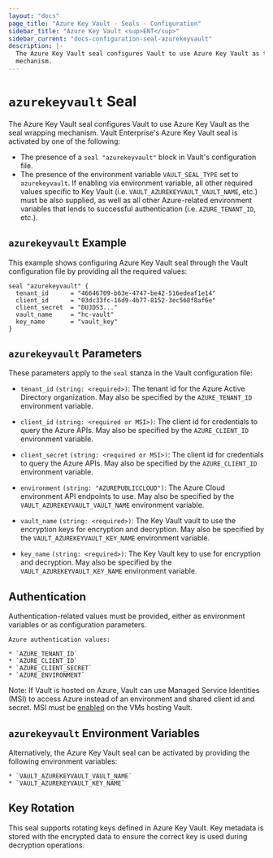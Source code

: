 ```yaml
---
layout: "docs"
page_title: "Azure Key Vault - Seals - Configuration"
sidebar_title: "Azure Key Vault <sup>ENT</sup>"
sidebar_current: "docs-configuration-seal-azurekeyvault"
description: |-
  The Azure Key Vault seal configures Vault to use Azure Key Vault as the seal wrapping
  mechanism.
---
```


# `azurekeyvault` Seal

The Azure Key Vault seal configures Vault to use Azure Key Vault as the seal
wrapping mechanism. Vault Enterprise's Azure Key Vault seal is activated by one of
the following:

* The presence of a `seal "azurekeyvault"` block in Vault's configuration file.
* The presence of the environment variable `VAULT_SEAL_TYPE` set to `azurekeyvault`.
  If enabling via environment variable, all other required values specific to
  Key Vault (i.e. `VAULT_AZUREKEYVAULT_VAULT_NAME`, etc.) must be also supplied, as
  well as all other Azure-related environment variables that lends to successful
  authentication (i.e. `AZURE_TENANT_ID`, etc.).

## `azurekeyvault` Example

This example shows configuring Azure Key Vault seal through the Vault
configuration file by providing all the required values:

```hcl
seal "azurekeyvault" {
  tenant_id      = "46646709-b63e-4747-be42-516edeaf1e14"
  client_id      = "03dc33fc-16d9-4b77-8152-3ec568f8af6e"
  client_secret  = "DUJDS3..."
  vault_name     = "hc-vault"
  key_name       = "vault_key"
}
```

## `azurekeyvault` Parameters

These parameters apply to the `seal` stanza in the Vault configuration file:

- `tenant_id` `(string: <required>)`: The tenant id for the Azure Active Directory organization. May 
  also be specified by the `AZURE_TENANT_ID` environment variable.

- `client_id` `(string: <required or MSI>)`: The client id for credentials to query the Azure APIs.
  May also be specified by the `AZURE_CLIENT_ID` environment variable.

- `client_secret` `(string: <required or MSI>)`: The client id for credentials to query the Azure APIs.
  May also be specified by the `AZURE_CLIENT_ID` environment variable.

- `environment` `(string: "AZUREPUBLICCLOUD")`: The Azure Cloud environment API endpoints to use.  May also 
  be specified by the `VAULT_AZUREKEYVAULT_VAULT_NAME` environment variable.

- `vault_name` `(string: <required>)`: The Key Vault vault to use the encryption keys for encryption and 
  decryption. May also be specified by the `VAULT_AZUREKEYVAULT_KEY_NAME` environment variable.

- `key_name` `(string: <required>)`: The Key Vault key to use for encryption and decryption. May also be specified by the
  `VAULT_AZUREKEYVAULT_KEY_NAME` environment variable.

## Authentication

Authentication-related values must be provided, either as environment
variables or as configuration parameters.

```text
Azure authentication values:

* `AZURE_TENANT_ID`
* `AZURE_CLIENT_ID`
* `AZURE_CLIENT_SECRET`
* `AZURE_ENVIRONMENT`
```

Note: If Vault is hosted on Azure, Vault can use Managed Service Identities (MSI) to access Azure instead of an environment and 
shared client id and secret.  MSI must be [enabled](https://docs.microsoft.com/en-us/azure/active-directory/managed-service-identity/qs-configure-portal-windows-vm) 
on the VMs hosting Vault. 


## `azurekeyvault` Environment Variables

Alternatively, the Azure Key Vault seal can be activated by providing the following
environment variables:

```text
* `VAULT_AZUREKEYVAULT_VAULT_NAME`
* `VAULT_AZUREKEYVAULT_KEY_NAME`
```

## Key Rotation

This seal supports rotating keys defined in Azure Key Vault.  Key metadata is stored with the 
encrypted data to ensure the correct key is used during decryption operations.